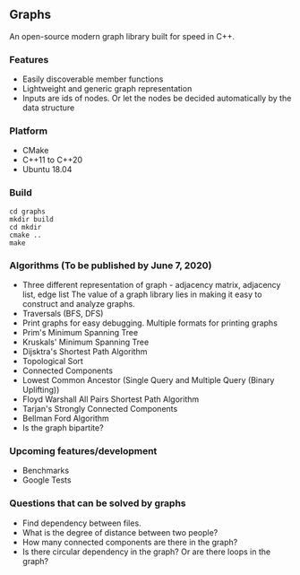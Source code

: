 ## Graphs
An open-source modern graph library built for speed in C++.

### Features
* Easily discoverable member functions
* Lightweight and generic graph representation
* Inputs are ids of nodes. Or let the nodes be decided automatically by the data structure

### Platform
* CMake
* C++11 to C++20
* Ubuntu 18.04

### Build
```
cd graphs
mkdir build
cd mkdir
cmake ..
make
```

### Algorithms (To be published by June 7, 2020)
* Three different representation of graph - adjacency matrix, adjacency list, edge list
The value of a graph library lies in making it easy to construct and analyze graphs. 
* Traversals (BFS, DFS)
* Print graphs for easy debugging. Multiple formats for printing graphs
* Prim's Minimum Spanning Tree
* Kruskals' Minimum Spanning Tree
* Dijsktra's Shortest Path Algorithm
* Topological Sort
* Connected Components
* Lowest Common Ancestor (Single Query and Multiple Query (Binary Uplifting))
* Floyd Warshall All Pairs Shortest Path Algorithm
* Tarjan's Strongly Connected Components
* Bellman Ford Algorithm
* Is the graph bipartite?


### Upcoming features/development
* Benchmarks
* Google Tests

### Questions that can be solved by graphs
* Find dependency between files.
* What is the degree of distance between two people?
* How many connected components are there in the graph?
* Is there circular dependency in the graph? Or are there loops in the graph?